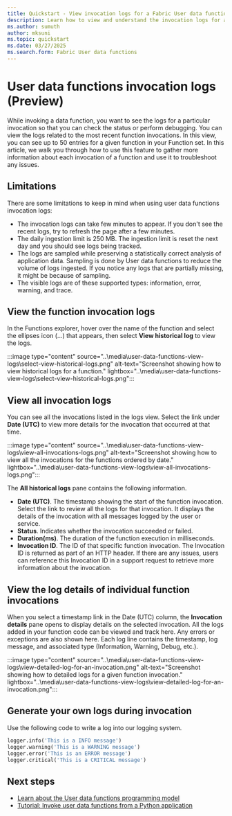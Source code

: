 ```yaml
---
title: Quickstart - View invocation logs for a Fabric User data functions item (Preview)
description: Learn how to view and understand the invocation logs for a Fabric User data functions item.
ms.author: sumuth
author: mksuni
ms.topic: quickstart
ms.date: 03/27/2025
ms.search.form: Fabric User data functions
---
```


# User data functions invocation logs (Preview)

While invoking a data function, you want to see the logs for a particular invocation so that you can check the status or perform debugging. You can view the logs related to the most recent function invocations. In this view, you can see up to 50 entries for a given function in your Function set. In this article, we walk you through how to use this feature to gather more information about each invocation of a function and use it to troubleshoot any issues.

## Limitations

There are some limitations to keep in mind when using user data functions invocation logs:

- The invocation logs can take few minutes to appear. If you don't see the recent logs, try to refresh the page after a few minutes.
- The daily ingestion limit is 250 MB. The ingestion limit is reset the next day and you should see logs being tracked.
- The logs are sampled while preserving a statistically correct analysis of application data. Sampling is done by User data functions to reduce the volume of logs ingested. If you notice any logs that are partially missing, it might be because of sampling.
- The visible logs are of these supported types: information, error, warning, and trace.

## View the function invocation logs

In the Functions explorer, hover over the name of the function and select the ellipses icon (...) that appears, then select **View historical log** to view the logs.

:::image type="content" source="..\media\user-data-functions-view-logs\select-view-historical-logs.png" alt-text="Screenshot showing how to view historical logs for a function." lightbox="..\media\user-data-functions-view-logs\select-view-historical-logs.png":::

## View all invocation logs

You can see all the invocations listed in the logs view. Select the link under **Date (UTC)** to view more details for the invocation that occurred at that time.

:::image type="content" source="..\media\user-data-functions-view-logs\view-all-invocations-logs.png" alt-text="Screenshot showing how to view all the invocations for the functions ordered by date." lightbox="..\media\user-data-functions-view-logs\view-all-invocations-logs.png":::

The **All historical logs** pane contains the following information.

- **Date (UTC)**. The timestamp showing the start of the function invocation. Select the link to review all the logs for that invocation. It displays the details of the invocation with all messages logged by the user or service.
- **Status**. Indicates whether the invocation succeeded or failed.
- **Duration(ms)**. The duration of the function execution in milliseconds.
- **Invocation ID**. The ID of that specific function invocation. The Invocation ID is returned as part of an HTTP header. If there are any issues, users can reference this Invocation ID in a support request to retrieve more information about the invocation.

## View the log details of individual function invocations

When you select a timestamp link in the Date (UTC) column, the **Invocation details** pane opens to display details on the selected invocation. All the logs added in your function code can be viewed and track here. Any errors or exceptions are also shown here. Each log line contains the timestamp, log message, and associated type (Information, Warning, Debug, etc.).

:::image type="content" source="..\media\user-data-functions-view-logs\view-detailed-log-for-an-invocation.png" alt-text="Screenshot showing how to detailed logs for a given function invocation." lightbox="..\media\user-data-functions-view-logs\view-detailed-log-for-an-invocation.png":::

## Generate your own logs during invocation

Use the following code to write a log into our logging system.

```python
logger.info('This is a INFO message')
logger.warning('This is a WARNING message')
logger.error('This is an ERROR message')
logger.critical('This is a CRITICAL message')
```

## Next steps

- [Learn about the User data functions programming model](./python-programming-model.md)
- [Tutorial: Invoke user data functions from a Python application](./tutorial-invoke-from-python-app.md)
